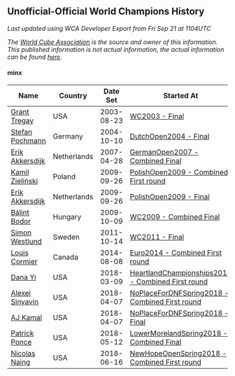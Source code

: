 ## Unofficial-Official World Champions History

*Last updated using WCA Developer Export from Fri Sep 21 at 1104UTC*

*The [World Cube Association](https://www.worldcubeassociation.org) is the source and owner of this information. This published information is not actual information, the actual information can be found [here](https://www.worldcubeassociation.org/results).*

#### minx

|Name|Country|Date Set|Started At|Ended At|Days Held|  
|--|--|--|--|--|--|  
|[Grant Tregay](https://www.worldcubeassociation.org/persons/2003TREG02)|USA|2003-08-23|[WC2003 - Final](https://www.worldcubeassociation.org/competitions/WC2003/results/all#eminx_f)|1 year passed|365|  
|[Stefan Pochmann](https://www.worldcubeassociation.org/persons/2003POCH01)|Germany|2004-10-10|[DutchOpen2004 - Final](https://www.worldcubeassociation.org/competitions/DutchOpen2004/results/all#eminx_f)|[GermanOpen2007 - Combined Final](https://www.worldcubeassociation.org/competitions/GermanOpen2007/results/all#eminx_c)|931|  
|[Erik Akkersdijk](https://www.worldcubeassociation.org/persons/2005AKKE01)|Netherlands|2007-04-28|[GermanOpen2007 - Combined Final](https://www.worldcubeassociation.org/competitions/GermanOpen2007/results/all#eminx_c)|[PolishOpen2009 - Combined First round](https://www.worldcubeassociation.org/competitions/PolishOpen2009/results/all#eminx_d)|882|  
|[Kamil Zieliński](https://www.worldcubeassociation.org/persons/2008ZIEL01)|Poland|2009-09-26|[PolishOpen2009 - Combined First round](https://www.worldcubeassociation.org/competitions/PolishOpen2009/results/all#eminx_d)|[PolishOpen2009 - Final](https://www.worldcubeassociation.org/competitions/PolishOpen2009/results/all#eminx_f)|0|  
|[Erik Akkersdijk](https://www.worldcubeassociation.org/persons/2005AKKE01)|Netherlands|2009-09-26|[PolishOpen2009 - Final](https://www.worldcubeassociation.org/competitions/PolishOpen2009/results/all#eminx_f)|[WC2009 - Combined Final](https://www.worldcubeassociation.org/competitions/WC2009/results/all#eminx_c)|14|  
|[Bálint Bodor](https://www.worldcubeassociation.org/persons/2008BODO01)|Hungary|2009-10-09|[WC2009 - Combined Final](https://www.worldcubeassociation.org/competitions/WC2009/results/all#eminx_c)|[WC2011 - Final](https://www.worldcubeassociation.org/competitions/WC2011/results/all#eminx_f)|735|  
|[Simon Westlund](https://www.worldcubeassociation.org/persons/2008WEST02)|Sweden|2011-10-14|[WC2011 - Final](https://www.worldcubeassociation.org/competitions/WC2011/results/all#eminx_f)|[Euro2014 - Combined First round](https://www.worldcubeassociation.org/competitions/Euro2014/results/all#eminx_d)|1029|  
|[Louis Cormier](https://www.worldcubeassociation.org/persons/2010CORM02)|Canada|2014-08-08|[Euro2014 - Combined First round](https://www.worldcubeassociation.org/competitions/Euro2014/results/all#eminx_d)|1 year passed|365|  
|[Dana Yi](https://www.worldcubeassociation.org/persons/2010YIDA01)|USA|2018-03-09|[HeartlandChampionships2018 - Combined First round](https://www.worldcubeassociation.org/competitions/HeartlandChampionships2018/results/all#eminx_d)|[NoPlaceForDNFSpring2018 - Combined First round](https://www.worldcubeassociation.org/competitions/NoPlaceForDNFSpring2018/results/all#eminx_d)|27|  
|[Alexei Sinyavin](https://www.worldcubeassociation.org/persons/2016SINY01)|USA|2018-04-07|[NoPlaceForDNFSpring2018 - Combined First round](https://www.worldcubeassociation.org/competitions/NoPlaceForDNFSpring2018/results/all#eminx_d)|[NoPlaceForDNFSpring2018 - Final](https://www.worldcubeassociation.org/competitions/NoPlaceForDNFSpring2018/results/all#eminx_f)|0|  
|[AJ Kamal](https://www.worldcubeassociation.org/persons/2016KAMA04)|USA|2018-04-07|[NoPlaceForDNFSpring2018 - Final](https://www.worldcubeassociation.org/competitions/NoPlaceForDNFSpring2018/results/all#eminx_f)|[LowerMorelandSpring2018 - Combined Final](https://www.worldcubeassociation.org/competitions/LowerMorelandSpring2018/results/all#eminx_c)|35|  
|[Patrick Ponce](https://www.worldcubeassociation.org/persons/2012PONC02)|USA|2018-05-12|[LowerMorelandSpring2018 - Combined Final](https://www.worldcubeassociation.org/competitions/LowerMorelandSpring2018/results/all#eminx_c)|[NewHopeOpenSpring2018 - Combined First round](https://www.worldcubeassociation.org/competitions/NewHopeOpenSpring2018/results/all#eminx_d)|35|  
|[Nicolas Naing](https://www.worldcubeassociation.org/persons/2015NAIN01)|USA|2018-06-16|[NewHopeOpenSpring2018 - Combined First round](https://www.worldcubeassociation.org/competitions/NewHopeOpenSpring2018/results/all#eminx_d)|Ongoing|97|  
